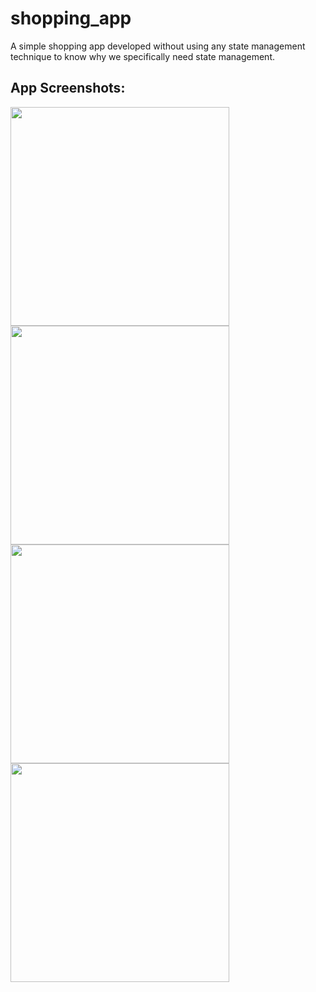 # shopping_app

A simple shopping app developed without using any state management technique to know why we specifically need state management.

## App Screenshots:

<img src="https://user-images.githubusercontent.com/38282882/168804710-5a25ab6c-172d-43d7-8fcd-df4968e66aa8.jpeg" width="350">
<img src="https://user-images.githubusercontent.com/38282882/168804720-08e898b5-7e84-4ef8-9e61-bf1a1da12883.jpeg" width="350">
<img src="https://user-images.githubusercontent.com/38282882/168804726-cce64b4a-1d90-4a8e-8d78-256857a8645f.jpeg" width="350">
<img src="https://user-images.githubusercontent.com/38282882/168804730-818c98b9-4e07-490b-a654-e9b8d0f19d41.jpeg" width="350">

